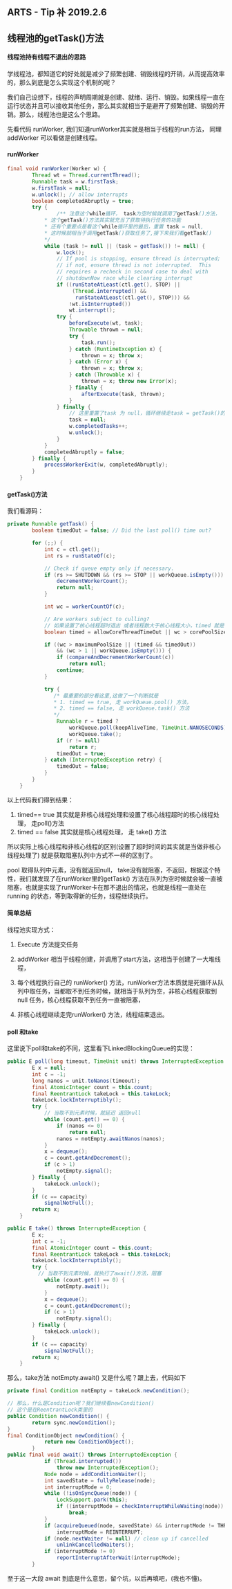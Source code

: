 ## ARTS - Tip 补 2019.2.6

## 线程池的getTask()方法

#### 线程池持有线程不退出的思路

学线程池，都知道它的好处就是减少了频繁创建、销毁线程的开销，从而提高效率的，那么到底是怎么实现这个机制的呢？

我们自己设想下，线程的声明周期就是创建、就绪、运行、销毁。如果线程一直在运行状态并且可以接收其他任务，那么其实就相当于是避开了频繁创建、销毁的开销。那么，线程池也是这么个思路。

先看代码 runWorker, 我们知道runWorker其实就是相当于线程的run方法， 同理addWorker 可以看做是创建线程。

#### runWorker 

```java
final void runWorker(Worker w) {
        Thread wt = Thread.currentThread();
        Runnable task = w.firstTask;
        w.firstTask = null;
        w.unlock(); // allow interrupts
        boolean completedAbruptly = true;
        try {
        		/** 注意这个while循环， task为空时候就调用了getTask()方法，
          	* 这个getTask()方法其实就充当了获取待执行任务的功能
          	* 还有个重要点是看这个while循环里的最后，重置 task = null, 
          	* 这时候就相当于调用getTask()获取任务了,接下来我们看getTask()
          	*/
            while (task != null || (task = getTask()) != null) {
                w.lock();
                // If pool is stopping, ensure thread is interrupted;
                // if not, ensure thread is not interrupted.  This
                // requires a recheck in second case to deal with
                // shutdownNow race while clearing interrupt
                if ((runStateAtLeast(ctl.get(), STOP) ||
                     (Thread.interrupted() &&
                      runStateAtLeast(ctl.get(), STOP))) &&
                    !wt.isInterrupted())
                    wt.interrupt();
                try {
                    beforeExecute(wt, task);
                    Throwable thrown = null;
                    try {
                        task.run();
                    } catch (RuntimeException x) {
                        thrown = x; throw x;
                    } catch (Error x) {
                        thrown = x; throw x;
                    } catch (Throwable x) {
                        thrown = x; throw new Error(x);
                    } finally {
                        afterExecute(task, thrown);
                    }
                } finally {
                  	// 这里重置了task 为 null，循环继续走task = getTask()的条件
                    task = null;
                    w.completedTasks++;
                    w.unlock();
                }
            }
            completedAbruptly = false;
        } finally {
            processWorkerExit(w, completedAbruptly);
        }
    }

```



#### getTask()方法

我们看源码：

```java
private Runnable getTask() {
        boolean timedOut = false; // Did the last poll() time out?

        for (;;) {
            int c = ctl.get();
            int rs = runStateOf(c);

            // Check if queue empty only if necessary.
            if (rs >= SHUTDOWN && (rs >= STOP || workQueue.isEmpty())) {
                decrementWorkerCount();
                return null;
            }

            int wc = workerCountOf(c);

            // Are workers subject to culling?
          	// 如果设置了核心线程超时退出 或者线程数大于核心线程大小，timed 就是true
            boolean timed = allowCoreThreadTimeOut || wc > corePoolSize;

            if ((wc > maximumPoolSize || (timed && timedOut))
                && (wc > 1 || workQueue.isEmpty())) {
                if (compareAndDecrementWorkerCount(c))
                    return null;
                continue;
            }

            try {
               /* 最重要的部分看这里,这做了一个判断就是 
               * 1. timed == true, 走 workQueue.pool() 方法，
               * 2. timed == false, 走 workQueue.task() 方法
               */
                Runnable r = timed ?
                    workQueue.poll(keepAliveTime, TimeUnit.NANOSECONDS) :
                    workQueue.take();
                if (r != null)
                    return r;
                timedOut = true;
            } catch (InterruptedException retry) {
                timedOut = false;
            }
        }
    }
```

以上代码我们得到结果：

1. timed== true 其实就是非核心线程处理和设置了核心线程超时的核心线程处理， 走poll()方法
2. timed == false 其实就是核心线程处理， 走 take() 方法

所以实际上核心线程和非核心线程的区别(设置了超时时间的其实就是当做非核心线程处理了)  就是获取阻塞队列中方式不一样的区别了。

pool 取得队列中元素，没有就返回null， take没有就阻塞，不返回，根据这个特性，我们就发现了在runWorker里的getTask() 方法在队列为空时候就会被一直被阻塞，也就是实现了runWorker卡在那不退出的情况，也就是线程一直处在 running 的状态，等到取得新的任务，线程继续执行。



#### 简单总结

线程池实现方式：

1. Execute 方法提交任务

1. addWorker 相当于线程创建，并调用了start方法，这相当于创建了一大堆线程，
2. 每个线程执行自己的 runWorker() 方法，runWorker方法本质就是死循环从队列中取任务，当都取不到任务时候，就相当于队列为空，非核心线程获取到null 任务，核心线程获取不到任务一直被阻塞， 
3. 非核心线程继续走完runWorker() 方法，线程结束退出。





#### poll 和take

这里说下poll和take的不同，这里看下LinkedBlockingQueue的实现：

```java
public E poll(long timeout, TimeUnit unit) throws InterruptedException {
        E x = null;
        int c = -1;
        long nanos = unit.toNanos(timeout);
        final AtomicInteger count = this.count;
        final ReentrantLock takeLock = this.takeLock;
        takeLock.lockInterruptibly();
        try {
        	// 当取不到元素时候，就延迟 返回null
            while (count.get() == 0) {
                if (nanos <= 0)
                    return null;
                nanos = notEmpty.awaitNanos(nanos);
            }
            x = dequeue();
            c = count.getAndDecrement();
            if (c > 1)
                notEmpty.signal();
        } finally {
            takeLock.unlock();
        }
        if (c == capacity)
            signalNotFull();
        return x;
    }

public E take() throws InterruptedException {
        E x;
        int c = -1;
        final AtomicInteger count = this.count;
        final ReentrantLock takeLock = this.takeLock;
        takeLock.lockInterruptibly();
        try {
          // 当取不到元素时候，就执行了await()方法，阻塞
            while (count.get() == 0) {
                notEmpty.await();
            }
            x = dequeue();
            c = count.getAndDecrement();
            if (c > 1)
                notEmpty.signal();
        } finally {
            takeLock.unlock();
        }
        if (c == capacity)
            signalNotFull();
        return x;
    }
```

那么，take方法 notEmpty.await() 又是什么呢？跟上去，代码如下

```java
private final Condition notEmpty = takeLock.newCondition();

// 那么，什么是Condition呢？我们继续看newCondition()
// 这个是在ReentrantLock类里的
public Condition newCondition() {
        return sync.newCondition();
}
final ConditionObject newCondition() {
            return new ConditionObject();
        }
public final void await() throws InterruptedException {
            if (Thread.interrupted())
                throw new InterruptedException();
            Node node = addConditionWaiter();
            int savedState = fullyRelease(node);
            int interruptMode = 0;
            while (!isOnSyncQueue(node)) {
                LockSupport.park(this);
                if ((interruptMode = checkInterruptWhileWaiting(node)) != 0)
                    break;
            }
            if (acquireQueued(node, savedState) && interruptMode != THROW_IE)
                interruptMode = REINTERRUPT;
            if (node.nextWaiter != null) // clean up if cancelled
                unlinkCancelledWaiters();
            if (interruptMode != 0)
                reportInterruptAfterWait(interruptMode);
        }

```

至于这一大段 await 到底是什么意思，留个坑，以后再填吧，(我也不懂)。